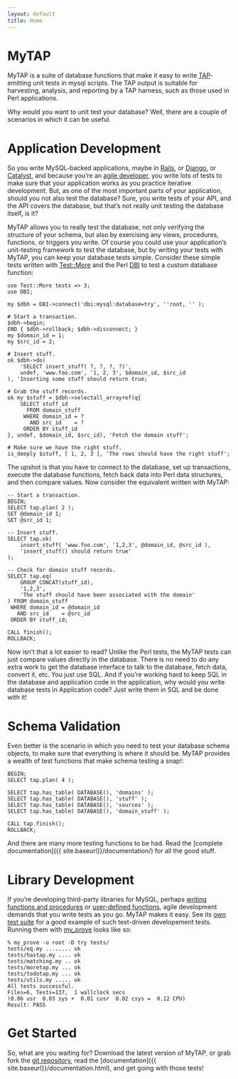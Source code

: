 ```yaml
---
layout: default
title: Home
---
```

# MyTAP

MyTAP is a suite of database functions that make it easy to write [TAP](http://testanything.org)-emitting unit tests in mysql scripts. The TAP output is suitable for harvesting, analysis, and reporting by a TAP harness, such as those used in Perl applications.

Why would you want to unit test your database? Well, there are a couple of scenarios in which it can be useful.

# Application Development

So you write MySQL-backed applications, maybe in [Rails](http://rubyonrails.org), or [Django](https://www.djangoproject.com), or [Catalyst](http://www.catalystframework.org), and because you’re an [agile developer](https://en.wikipedia.org/wiki/Agile_software_development), you write lots of tests to make sure that your application works as you practice iterative development. But, as one of the most important parts of your application, should you not also test the database? Sure, you write tests of your API, and the API covers the database, but that’s not really unit testing the database itself, is it?

MyTAP allows you to really test the database, not only verifying the structure of your schema, but also by exercising any views, procedures, functions, or triggers you write. Of course you could use your application’s unit-testing framework to test the database, but by writing your tests with MyTAP, you can keep your database tests simple. Consider these simple tests written with [Test::More](http://search.cpan.org/~exodist/Test-Simple-1.302085/lib/Test/More.pm) and the Perl [DBI](http://search.cpan.org/~timb/DBI-1.636/DBI.pm) to test a custom database function:

    use Test::More tests => 3;
    use DBI;    
    
    my $dbh = DBI->connect('dbi:mysql:database=try', ''root, '' );    
    
    # Start a transaction.
    $dbh->begin;
    END { $dbh->rollback; $dbh->disconnect; }
    my $domain_id = 1;
    my $src_id = 2;    
    
    # Insert stuff.
    ok $dbh->do(
        'SELECT insert_stuff( ?, ?, ?, ?)',
        undef, 'www.foo.com', '1, 2, 3', $domain_id, $src_id
    ), 'Inserting some stuff should return true;    
    
    # Grab the stuff records.
    ok my $stuff = $dbh->selectall_arrayref(q{
        SELECT stuff_id
          FROM domain_stuff
         WHERE domain_id = ?
           AND src_id    = ?
         ORDER BY stuff_id
    }, undef, $domain_id, $src_id), 'Fetch the domain stuff';    
    
    # Make sure we have the right stuff.
    is_deeply $stuff, [ 1, 2, 3 ], 'The rows should have the right stuff';

The upshot is that you have to connect to the database, set up transactions, execute the database functions, fetch back data into Perl data structures, and then compare values. Now consider the equivalent written with MyTAP:

    -- Start a transaction.
    BEGIN;
    SELECT tap.plan( 2 );
    SET @domain_id 1;
    SET @src_id 1;    
    
    -- Insert stuff.
    SELECT tap.ok(
        insert_stuff( 'www.foo.com', '1,2,3', @domain_id, @src_id ),
        'insert_stuff() should return true'
    );    
    
    -- Check for domain stuff records.
    SELECT tap.eq(
        GROUP_CONCAT(stuff_id),
        '1,2,3',
        'The stuff should have been associated with the domain'
    ) FROM domain_stuff
     WHERE domain_id = @domain_id
       AND src_id    = @src_id
     ORDER BY stuff_id;    
    
    CALL finish();
    ROLLBACK;

Now isn’t that a lot easier to read? Unlike the Perl tests, the MyTAP tests can just compare values directly in the database. There is no need to do any extra work to get the database interface to talk to the database, fetch data, convert it, etc. You just use SQL. And if you’re working hard to keep SQL in the database and application code in the application, why would you write database tests in Application code? Just write them in SQL and be done with it!

# Schema Validation

Even better is the scenario in which you need to test your database schema objects, to make sure that everything is where it should be. MyTAP provides a wealth of test functions that make schema testing a snap!:

    BEGIN;
    SELECT tap.plan( 4 );    
    
    SELECT tap.has_table( DATABASE(), 'domains' );
    SELECT tap.has_table( DATABASE(), 'stuff' );
    SELECT tap.has_table( DATABASE(), 'sources' );
    SELECT tap.has_table( DATABASE(), 'domain_stuff' );    
    
    CALL tap.finish();
    ROLLBACK;

And there are many more testing functions to be had. Read the [complete documentation]({{ site.baseurl}}/documentation/) for all the good stuff.

# Library Development

If you’re developing third-party libraries for MySQL, perhaps [writing functions and procedures](https://dev.mysql.com/doc/refman/5.5/en/create-procedure.html) or [user-defined functions](https://dev.mysql.com/doc/refman/5.5/en/adding-functions.html), agile development demands that you write tests as you go. MyTAP makes it easy. See its [own test suite](https://github.com/hepabolu/mytap/tree/master/tests) for a good example of such test-driven developement tests. Running them with [my_prove](http://search.cpan.org/~dwheeler/TAP-Parser-SourceHandler-MyTAP-3.27/bin/my_prove) looks like so:

    % my_prove -u root -D try tests/
    tests/eq.my ........ ok
    tests/hastap.my .... ok
    tests/matching.my .. ok
    tests/moretap.my ... ok
    tests/todotap.my ... ok
    tests/utils.my ..... ok
    All tests successful.
    Files=6, Tests=137,  1 wallclock secs
    (0.06 usr  0.03 sys +  0.01 cusr  0.02 csys =  0.12 CPU)
    Result: PASS


# Get Started

So, what are you waiting for? Download the latest version of MyTAP, or grab fork the [git repository](https://github.com/hepabolu/mytap), read the [documentation]({{ site.baseurl}}/documentation.html), and get going with those tests!

